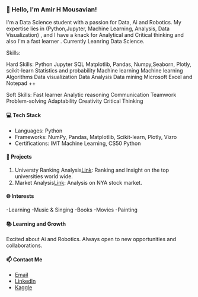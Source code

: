 ### 👋 Hello, I'm Amir H Mousavian!

I'm a Data Science student with a passion for Data, Ai and Robotics. My expertise lies in (Python,Jupyter, Machine Learning, Analysis, Data Visualization) , and I have a knack for Analytical and Critical thinking and also I'm a fast learner . Currently Leanring Data Science.

Skills:

  Hard Skills:
    Python
    Jupyter
    SQL
    Matplotlib, Pandas, Numpy,Seaborn, Plotly, scikit-learn
    Statistics and probability
    Machine learning
    Machine learning Algorithms
    Data visualization
    Data Analysis
    Data mining
    Microsoft Excel and Notepad ++
    
  Soft Skills:
  Fast learner
  Analytic reasoning
  Communication
  Teamwork
  Problem-solving
  Adaptability
  Creativity
  Critical Thinking

#### 💻 Tech Stack
- Languages: Python
- Frameworks: NumPy, Pandas, Matplotlib, Scikit-learn, Plotly, Vizro
- Certifications: IMT Machine Learning, CS50 Python

#### 🌟 Projects
1. Universty Ranking Analysis[Link](https://github.com/4amirhm/university-ranking): Ranking and Insight on the top universities world wide.
2. Market Analysis[Link](https://github.com/4amirhm/Market_Analysis): Analysis on NYA stock market.

#### 🌐 Interests
-Learning
-Music & Singing
-Books
-Movies
-Painting

#### 📚 Learning and Growth
Excited about Ai and Robotics. Always open to new opportunities and collaborations.

#### 📫 Contact Me
- [Email](4AMIRHM@gmail.com)
- [LinkedIn](https://www.linkedin.com/in/4amirhm)
- [Kaggle](https://www.kaggle.com/amirhoseinmousavian)

<!---
4amirhm/4amirhm is a ✨ special ✨ repository because its `README.md` (this file) appears on your GitHub profile.
You can click the Preview link to take a look at your changes.
--->
